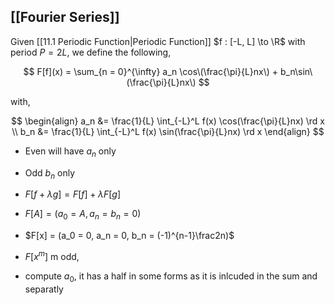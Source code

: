 ## [[Fourier Series]]

Given [[11.1 Periodic Function|Periodic Function]] $f : [-L, L] \to \R$ with period $P = 2L$, we define the following,

$$
F[f](x) = \sum_{n = 0}^{\infty} a_n \cos\(\frac{\pi}{L}nx\) + b_n\sin\(\frac{\pi}{L}nx\)
$$

with,

$$
\begin{align}
a_n &= \frac{1}{L} \int_{-L}^L f(x) \cos(\frac{\pi}{L}nx) \rd x \\
b_n &= \frac{1}{L} \int_{-L}^L f(x) \sin(\frac{\pi}{L}nx) \rd x
\end{align}
$$

- Even will have $a_n$ only
- Odd $b_n$ only
- $F[f + \lambda g] = F[f] + \lambda F[g]$
- $F[A] = (a_0 = A, a_n = b_n = 0)$
- $F[x] = (a_0 = 0, a_n = 0, b_n = (-1)^{n-1}\frac2n)$
- $F[x^m]$ m odd,



- compute $a_0$, it has a half in some forms as it is inlcuded in the sum and separatly